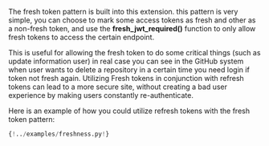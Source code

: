 The fresh token pattern is built into this extension. this pattern is very simple, you can choose to mark some access tokens as fresh and other as a non-fresh token, and use the <b>fresh_jwt_required()</b> function to only allow fresh tokens to access the certain endpoint.

This is useful for allowing the fresh token to do some critical things (such as update information user) in real case you can see in the GitHub system when user wants to delete a repository in a certain time you need login if token not fresh again. Utilizing Fresh tokens in conjunction with refresh tokens can lead to a more secure site, without creating a bad user experience by making users constantly re-authenticate.

Here is an example of how you could utilize refresh tokens with the fresh token pattern:

```python hl_lines="39"
{!../examples/freshness.py!}
```
